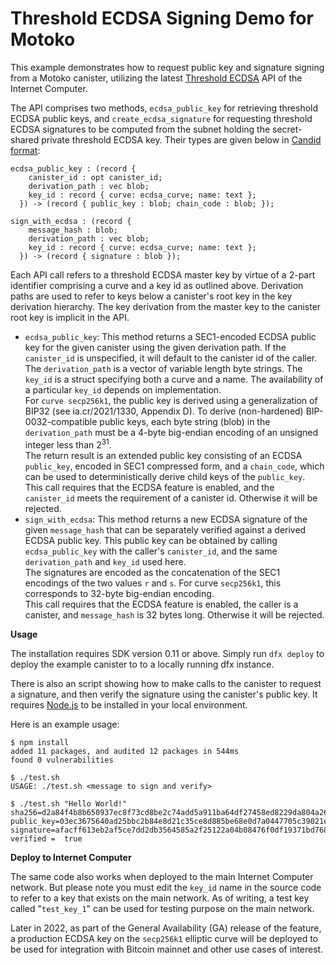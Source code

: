 # Threshold ECDSA Signing Demo for Motoko

This example demonstrates how to request public key and signature signing from a Motoko canister, utilizing the latest [Threshold ECDSA] API of the Internet Computer.

The API comprises two methods, `ecdsa_public_key` for retrieving threshold ECDSA public keys, and `create_ecdsa_signature` for requesting threshold ECDSA signatures to be computed from the subnet holding the secret-shared private threshold ECDSA key. Their types are given below in [Candid format]:

```
ecdsa_public_key : (record {
    canister_id : opt canister_id;
    derivation_path : vec blob;
    key_id : record { curve: ecdsa_curve; name: text };
  }) -> (record { public_key : blob; chain_code : blob; });

sign_with_ecdsa : (record {
    message_hash : blob;
    derivation_path : vec blob;
    key_id : record { curve: ecdsa_curve; name: text };
  }) -> (record { signature : blob });
```

Each API call refers to a threshold ECDSA master key by virtue of a 2-part identifier comprising a curve and a key id as outlined above. Derivation paths are used to refer to keys below a canister\'s root key in the key derivation hierarchy. The key derivation from the master key to the canister root key is implicit in the API.

-   `ecdsa_public_key`: This method returns a SEC1-encoded ECDSA public key for the given canister using the given derivation path. If the `canister_id` is unspecified, it will default to the canister id of the caller. The `derivation_path` is a vector of variable length byte strings. The `key_id` is a struct specifying both a curve and a name. The availability of a particular `key_id` depends on implementation.<br/>
For `curve secp256k1`, the public key is derived using a generalization of BIP32 (see ia.cr/2021/1330, Appendix D). To derive (non-hardened) BIP-0032-compatible public keys, each byte string (blob) in the `derivation_path` must be a 4-byte big-endian encoding of an unsigned integer less than 2<sup>31</sup>.<br/>
The return result is an extended public key consisting of an ECDSA `public_key`, encoded in SEC1 compressed form, and a `chain_code`, which can be used to deterministically derive child keys of the `public_key`.\
This call requires that the ECDSA feature is enabled, and the `canister_id` meets the requirement of a canister id. Otherwise it will be rejected.
-   `sign_with_ecdsa`: This method returns a new ECDSA signature of the given `message_hash` that can be separately verified against a derived ECDSA public key. This public key can be obtained by calling `ecdsa_public_key` with the caller\'s `canister_id`, and the same `derivation_path` and `key_id` used here.<br/>
The signatures are encoded as the concatenation of the SEC1 encodings of the two values `r` and `s`. For curve `secp256k1`, this corresponds to 32-byte big-endian encoding.<br/>
This call requires that the ECDSA feature is enabled, the caller is a canister, and `message_hash` is 32 bytes long. Otherwise it will be rejected.

**Usage**

The installation requires SDK version 0.11 or above. Simply run `dfx deploy` to deploy the example canister to to a locally running dfx instance.

There is also an script showing how to make calls to the canister to request a signature, and then verify the signature using the canister's public key.
It requires [Node.js] to be installed in your local environment.

Here is an example usage:

```
$ npm install
added 11 packages, and audited 12 packages in 544ms
found 0 vulnerabilities

$ ./test.sh
USAGE: ./test.sh <message to sign and verify>

$ ./test.sh "Hello World!"
sha256=d2a84f4b8b650937ec8f73cd8be2c74add5a911ba64df27458ed8229da804a26
public_key=03ec3675640ad25bbc2b84e8d21c35ce8d885be68e0d7a0447705c39021e53705e
signature=afacff613eb2af5ce7dd2db3564585a2f25122a04b08476f0df19371bd7681c068945ca56971d6fa896f137ffb4ea2e4add9eb3c67561fea4ea7a97c1186211d
verified =  true
```

**Deploy to Internet Computer**

The same code also works when deployed to the main Internet Computer network.
But please note you must edit the `key_id` name in the source code to refer to a key that exists on the main network.
As of writing, a test key called "`test_key_1`" can be used for testing purpose on the main network.

Later in 2022, as part of the General Availability (GA) release of the feature, a production ECDSA key on the `secp256k1` elliptic curve will be deployed to be used for integration with Bitcoin mainnet and other use cases of interest.

[Node.js]: https://nodejs.org
[Threshold ECDSA]: https://internetcomputer.org/docs/current/references/ic-interface-spec/#ic-ecdsa_public_key
[Candid format]: https://internetcomputer.org/docs/current/references/candid-ref
